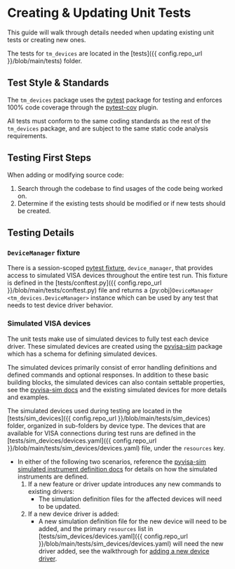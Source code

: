 # Creating & Updating Unit Tests

This guide will walk through details needed when updating existing unit tests or creating new ones.

The tests for `tm_devices` are located in the \[tests\]({{ config.repo_url }}/blob/main/tests) folder.

## Test Style & Standards

The `tm_devices` package uses the [pytest](https://docs.pytest.org/en/latest/) package
for testing and enforces 100% code coverage through the
[pytest-cov](https://pytest-cov.readthedocs.io/en/latest/readme.html) plugin.

All tests must conform to the same coding standards as the rest of the `tm_devices`
package, and are subject to the same static code analysis requirements.

## Testing First Steps

When adding or modifying source code:

1. Search through the codebase to find usages of the code being worked on.
2. Determine if the existing tests should be modified or if new tests should be created.

## Testing Details

### `DeviceManager` fixture

There is a session-scoped
[pytest fixture](https://docs.pytest.org/en/latest/explanation/fixtures.html),
`device_manager`, that provides access to simulated VISA devices throughout the entire test run.
This fixture is defined in the \[tests/conftest.py\]({{ config.repo_url }}/blob/main/tests/conftest.py) file and returns a
{py:obj}`DeviceManager <tm_devices.DeviceManager>` instance which can be used by any test that
needs to test device driver behavior.

### Simulated VISA devices

The unit tests make use of simulated devices to fully test each device driver.
These simulated devices are created using the
[pyvisa-sim](https://pyvisa.readthedocs.io/projects/pyvisa-sim/en/latest/)
package which has a schema for defining simulated devices.

The simulated devices primarily consist of error handling definitions and
defined commands and optional responses. In addition to these basic building blocks,
the simulated devices can also contain settable properties, see the
[pyvisa-sim docs](https://pyvisa.readthedocs.io/projects/pyvisa-sim/en/latest/definitions.html)
and the existing simulated devices for more details and examples.

The simulated devices used during testing are located in the
\[tests/sim_devices\]({{ config.repo_url }}/blob/main/tests/sim_devices) folder, organized in sub-folders by device type.
The devices that are available for VISA connections during test runs are
defined in the \[tests/sim_devices/devices.yaml\]({{ config.repo_url }}/blob/main/tests/sim_devices/devices.yaml) file, under
the `resources` key.

- In either of the following two scenarios, reference the
  [pyvisa-sim simulated instrument definition docs](https://pyvisa.readthedocs.io/projects/pyvisa-sim/en/latest/definitions.html)
  for details on how the simulated instruments are defined.
  1. If a new feature or driver update introduces any new commands to existing drivers:
     - The simulation definition files for the affected devices will need to be updated.
  2. If a new device driver is added:
     - A new simulation definition file for the new device will need to be added, and the
       primary `resources` list in \[tests/sim_devices/devices.yaml\]({{ config.repo_url }}/blob/main/tests/sim_devices/devices.yaml) will need the new driver
       added, see the walkthrough for [adding a new device driver](./add_new_driver.md).
